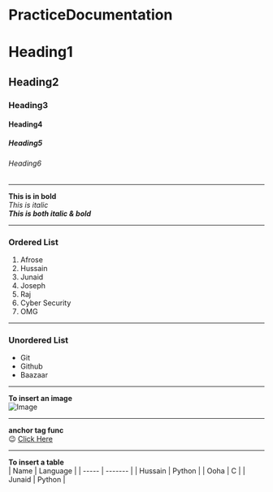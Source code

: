 # PracticeDocumentation
# Heading1
## Heading2
### Heading3
#### Heading4
##### Heading5
###### Heading6
------------------------------------------------------------------

**This is in bold**  
*This is italic*  
***This is both italic & bold***  

------------------------------------------------------------------

### Ordered List
1. Afrose
2. Hussain
3. Junaid
4. Joseph
5. Raj
  1. Cyber Security
  2. OMG

------------------------------------------------------------------

### Unordered List
* Git
* Github
* Baazaar

------------------------------------------------------------------

**To insert an image**   
![Image](https://cdn.myanimelist.net/images/characters/11/427601.jpg)

-----------------------------------------------------------------

**anchor tag func**     
:wink:
[Click Here](https://www.codechef.com/users/afrosehussain)

----------------------------------------------------------------

**To insert a table**    
| Name | Language |
| ----- | ------- |
| Hussain | Python |
| Ooha | C |
| Junaid | Python |
